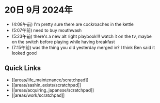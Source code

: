 # 20日 9月 2024年
- (4:08午前) I'm pretty sure there are cockroaches in the kettle
- (5:07午前) need to buy mouthwash
- (5:23午前) there's a new alt right playbook!!! watch it on the tv, maybe on the switch before playing while having breakfast
- (7:15午前) was the thing you did yesterday merged in? I think Ben said it looked good



 



## Quick Links
- [[areas/life_maintenance/scratchpad]]
- [[areas/sashin_exists/scratchpad]]
- [[areas/acquiring_japanese/scratchpad]]
- [[areas/work/scratchpad]]
